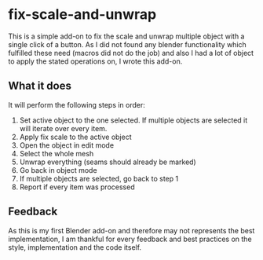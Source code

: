 fix-scale-and-unwrap
====================

This is a simple add-on to fix the scale and unwrap multiple object with a single click of a button.
As I did not found any blender functionality which fulfilled these need (macros did not do the job) and also I had a lot of object to apply the stated operations on, I wrote this add-on.

What it does
------------

It will perform the following steps in order:

1. Set active object to the one selected. If multiple objects are selected it will iterate over every item.
2. Apply fix scale to the active object
3. Open the object in edit mode
4. Select the whole mesh
5. Unwrap everything (seams should already be marked)
6. Go back in object mode
7. If multiple objects are selected, go back to step 1
8. Report if every item was processed

Feedback
--------

As this is my first Blender add-on and therefore may not represents the best implementation, I am thankful for every feedback and best practices on the style, implementation and the code itself.
